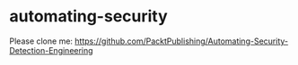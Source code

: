 # automating-security

Please clone me: https://github.com/PacktPublishing/Automating-Security-Detection-Engineering 